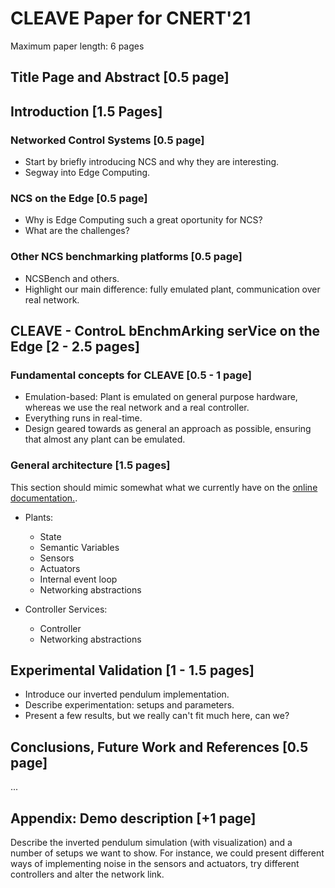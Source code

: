 # CLEAVE Paper for CNERT'21

Maximum paper length: 6 pages

## Title Page and Abstract [0.5 page]

## Introduction [1.5 Pages]

### Networked Control Systems [0.5 page]

- Start by briefly introducing NCS and why they are interesting.
- Segway into Edge Computing.

### NCS on the Edge [0.5 page]

- Why is Edge Computing such a great oportunity for NCS?
- What are the challenges?

### Other NCS benchmarking platforms [0.5 page]

- NCSBench and others.
- Highlight our main difference: fully emulated plant, communication over real network.

## CLEAVE - ControL bEnchmArking serVice on the Edge [2 - 2.5 pages]

### Fundamental concepts for CLEAVE [0.5 - 1 page]

- Emulation-based: Plant is emulated on general purpose hardware, whereas we use the real network and a real controller.
- Everything runs in real-time.
- Design geared towards as general an approach as possible, ensuring that almost any plant can be emulated.

### General architecture [1.5 pages]

This section should mimic somewhat what we currently have on the [online documentation.](https://cleave.readthedocs.io/en/latest/usage.html#building-a-ncs-emulation-from-scratch).

- Plants:
    - State
    - Semantic Variables
    - Sensors
    - Actuators
    - Internal event loop
    - Networking abstractions
    
- Controller Services:
    - Controller
    - Networking abstractions

## Experimental Validation [1 - 1.5 pages]

- Introduce our inverted pendulum implementation.
- Describe experimentation: setups and parameters.
- Present a few results, but we really can't fit much here, can we?

## Conclusions, Future Work and References [0.5 page]

...

## Appendix: Demo description [+1 page]

Describe the inverted pendulum simulation (with visualization) and a number of setups we want to show. For instance, we could present different ways of implementing noise in the sensors and actuators, try different controllers and alter the network link.